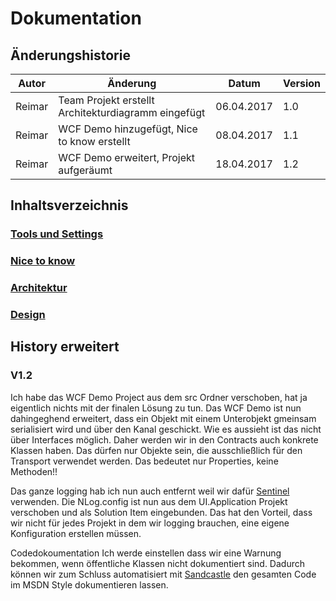 # Dokumentation

## Änderungshistorie

| Autor | Änderung | Datum | Version |
| --- | --- | --- | --- |
| Reimar | Team Projekt erstellt Architekturdiagramm eingefügt| 06.04.2017 | 1.0 |
| Reimar | WCF Demo hinzugefügt, Nice to know erstellt | 08.04.2017 | 1.1 |
| Reimar | WCF Demo erweitert, Projekt aufgeräumt | 18.04.2017 | 1.2 |
## Inhaltsverzeichnis
### [Tools und Settings](/doc/tools.md)
### [Nice to know](/doc/nicetoknow.md)
### [Architektur](/doc/architecture.md)
### [Design](/doc/design.md)


## History erweitert
### V1.2
Ich habe das WCF Demo Project aus dem src Ordner verschoben, hat ja eigentlich nichts mit der finalen Lösung zu tun.
Das WCF Demo ist nun dahingeghend erweitert, dass ein Objekt mit einem Unterobjekt gmeinsam serialisiert wird und über den Kanal geschickt.
Wie es aussieht ist das nicht über Interfaces möglich. Daher werden wir in den Contracts auch konkrete Klassen haben. 
Das dürfen nur Objekte sein, die ausschließlich für den Transport verwendet werden. Das bedeutet nur Properties, keine Methoden!! 

Das ganze logging hab ich nun auch entfernt weil wir dafür [Sentinel](https://sentinel.codeplex.com/) verwenden.
Die NLog.config ist nun aus dem UI.Application Projekt verschoben und als Solution Item eingebunden. 
Das hat den Vorteil, dass wir nicht für jedes Projekt in dem wir logging brauchen, eine eigene Konfiguration erstellen müssen.

Codedokoumentation
Ich werde einstellen dass wir eine Warnung bekommen, wenn öffentliche Klassen nicht dokumentiert sind. 
Dadurch können wir zum Schluss automatisiert mit [Sandcastle](https://github.com/EWSoftware/SHFB) den gesamten Code im MSDN Style dokumentieren lassen.
